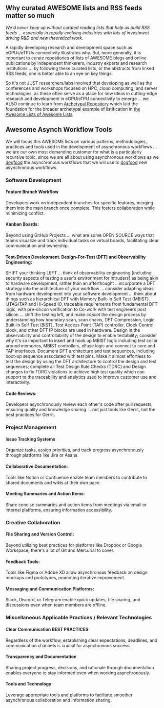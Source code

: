 ## Why curated AWESOME lists and RSS feeds matter so much

*We'd never keep up without curated reading lists that help us build RSS feeds ... especially in rapidly evolving industries with lots of investment driving R&D and new theoretical work.*

A rapidly developing research and development space such as eGPUs/eTPUs connectivity illustrates why. But, more generally, it is important to curate repositories of lists of AWESOME blogs and online publications by independent thinkerers, industry experts and research institutions ... by following these curated lists, or the abstracts from linked RSS feeds, one is better able to an eye on key things.  

So it's not JUST researchers/labs involved that developing as well as the conferences and workshops focused on HPC, cloud computing, and server technologies, as these often serve as a place for new ideas in cutting-edge research and development in eGPU/eTPU connectivity to emerge ... we ALSO continue to learn from [Archetypal Repository](https://github.com/sindresorhus/awesome) which laid the foundation for the broader archetypal example of listification in [the Awesome Lists of Awesome Lists](TheArchetype.md).

## Awesome Asynch Workflow Tools 

We will focus this AWESOME lists on various patterns, methodologies, practices and tools used in the development of asynchronous workflows ... we are our own most demanding customer for what is a particularly recursive topic, since we are all about using asynchronous workflows as we [dogfood](https://en.wikipedia.org/wiki/Eating_your_own_dog_food) the asynchronous workflows that we will use to [dogfood](https://en.wikipedia.org/wiki/Eating_your_own_dog_food) new asynchronous workflows.

### Software Development

#### Feature Branch Workflow

Developers work on independent branches for specific features, merging them into the main branch once complete. This fosters collaboration while minimizing conflict.

#### Kanban Boards: 

Beyond using GitHub Projects ... what are some OPEN SOURCE ways that teams visualize and track individual tasks on virtual boards, facilitating clear communication and ownership.

#### Test-Driven Development. Design-For-Test (DFT) and Observability Engineering: 

SHIFT your thinking LEFT ... think of observability engineering [including security aspects of testing a user's environment for intruders] as being akin to hardware development, rather than an afterthought ...incorporate a DFT strategy into the architecture of your workflow ... consider adapting ideas from hardware development into your software development ... think about things such as hierarchical DFT with Memory Built-In Self Test (MBIST), IJTAG/TAP and Hi-Speed IO, traceable requirements from fundamental DFT logic, with pre-silicon verification to Co-work with test engineers post silicon ... shift the testing left, and make *copilot* the design process by understanding how boundary scan, scan chains, DFT Compression, Logic Built-In Self Test (BIST), Test Access Point (TAP) controller, Clock Control block, and other DFT IP blocks are used in hardware. Design in the observability and controllability of the design to enable testability; consider why it's so important to insert and hook up MBIST logic including test collar around memories, MBIST controllers, eFuse logic and connect to core and TAP interfaces.
Document DFT architecture and test sequences, including boot-up sequence associated with test pins. Make it almost effortless to test the design by using the DFT architecture to control the design and test sequences; complete all Test Design Rule Checks (TDRC) and Design changes to fix TDRC violations to achieve high test quality which can support to the traceability and analytics used to improve customer use and interactivity.

#### Code Reviews: 

Developers asynchronously review each other's code after pull requests, ensuring quality and knowledge sharing ... not just tools like Gerrit, but the best practices for Gerrit.

### Project Management

#### Issue Tracking Systems

Organize tasks, assign priorities, and track progress asynchronously through platforms like Jira or Asana.

#### Collaborative Documentation:

Tools like Notion or Confluence enable team members to contribute to shared documents and wikis at their own pace.

#### Meeting Summaries and Action Items: 

Share concise summaries and action items from meetings via email or internal platforms, ensuring information accessibility.

### Creative Collaboration

#### File Sharing and Version Control: 
Beyond utilizing best practices for platforms like Dropbox or Google Workspace, there's a lot of Git and Mercurial to cover.

#### Feedback Tools: 

Tools like Figma or Adobe XD allow asynchronous feedback on design mockups and prototypes, promoting iterative improvement.

#### Messaging and Communication Platforms:

Slack, Discord, or Telegram enable quick updates, file sharing, and discussions even when team members are offline.

### Miscellaneous Applicable Practices / Relevant Technologies

#### Clear Communication BEST PRACTICES

Regardless of the workflow, establishing clear expectations, deadlines, and communication channels is crucial for asynchronous success.

#### Transparency and Documentation

Sharing project progress, decisions, and rationale through documentation enables everyone to stay informed even when working asynchronously.

#### Tools and Technology

Leverage appropriate tools and platforms to facilitate smoother asynchronous collaboration and information sharing.  

